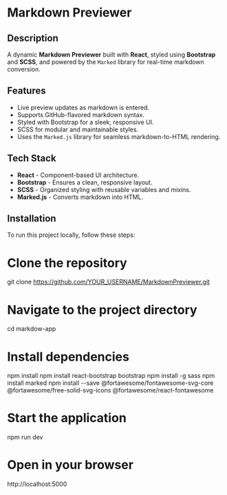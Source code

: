 # Markdown Previewer

## Description
A dynamic **Markdown Previewer** built with **React**, styled using **Bootstrap** and **SCSS**, and powered by the `Marked` library for real-time markdown conversion.

## Features
- Live preview updates as markdown is entered.
- Supports GitHub-flavored markdown syntax.
- Styled with Bootstrap for a sleek, responsive UI.
- SCSS for modular and maintainable styles.
- Uses the `Marked.js` library for seamless markdown-to-HTML rendering.

## Tech Stack
- **React** - Component-based UI architecture.
- **Bootstrap** - Ensures a clean, responsive layout.
- **SCSS** - Organized styling with reusable variables and mixins.
- **Marked.js** - Converts markdown into HTML.

## Installation
To run this project locally, follow these steps:

# Clone the repository
git clone https://github.com/YOUR_USERNAME/MarkdownPreviewer.git

# Navigate to the project directory
cd markdow-app

# Install dependencies
npm install
npm install react-bootstrap bootstrap
npm install -g sass
npm install marked
npm install --save @fortawesome/fontawesome-svg-core @fortawesome/free-solid-svg-icons @fortawesome/react-fontawesome

# Start the application
npm run dev

# Open in your browser
http://localhost:5000
